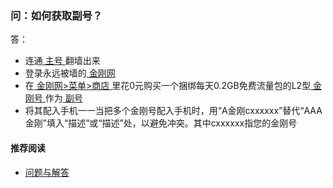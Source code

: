 ### 问：如何获取副号？
答：
- 连通[ 主号 ](https://a2zitpro.github.io/web/主号)翻墙出来
- 登录永远被墙的[ 金刚网 ](https://atozitpro.net/)
- 在[ 金刚网>菜单>商店 ](https://atozitpro.net/shop)里花0元购买一个捆绑每天0.2GB免费流量包的L2型[ 金刚号 ](https://a2zitpro.github.io/web/金刚号)作为[ 副号 ](https://a2zitpro.github.io/web/副号)
- 将其配入手机一一当把多个金刚号配入手机时，用“A金刚cxxxxxx”替代“AAA金刚”填入“描述”或“描述”处，以避免冲突。其中cxxxxxx指您的金刚号

#### 推荐阅读
- [ 问题与解答 ](https://a2zitpro.github.io/web/问题与解答)
